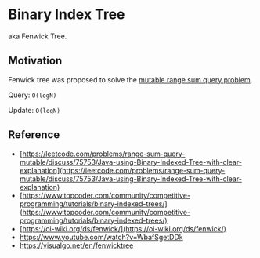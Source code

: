 # Binary Index Tree

aka Fenwick Tree.

## Motivation

Fenwick tree was proposed to solve the [mutable range sum query problem](https://leetcode.com/problems/range-sum-query-mutable/).

Query: `O(logN)`

Update: `O(logN)`


## Reference

* [https://leetcode.com/problems/range-sum-query-mutable/discuss/75753/Java-using-Binary-Indexed-Tree-with-clear-explanation](https://leetcode.com/problems/range-sum-query-mutable/discuss/75753/Java-using-Binary-Indexed-Tree-with-clear-explanation)
* [https://www.topcoder.com/community/competitive-programming/tutorials/binary-indexed-trees/](https://www.topcoder.com/community/competitive-programming/tutorials/binary-indexed-trees/)
* [https://oi-wiki.org/ds/fenwick/](https://oi-wiki.org/ds/fenwick/)
* https://www.youtube.com/watch?v=WbafSgetDDk
* https://visualgo.net/en/fenwicktree